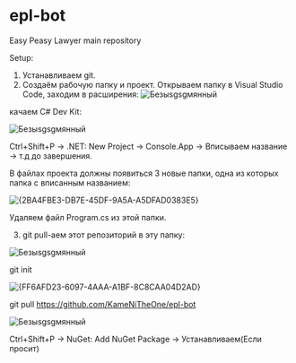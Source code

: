 # epl-bot
Easy Peasy Lawyer main repository

Setup:
1. Устанавливаем git.
2. Создаём рабочую папку и проект.
Открываем папку в Visual Studio Code, заходим в расширения:
![Безыsgsgмянный](https://github.com/user-attachments/assets/0e6867e5-2a1b-4183-9886-7b7cd20ecc0c)

качаем C# Dev Kit:

![Безыsgsgмянный](https://github.com/user-attachments/assets/c965a634-3b31-426c-815f-b69c7c3034ac)

Ctrl+Shift+P -> .NET: New Project -> Console.App -> Вписываем название -> т.д до завершения.

В файлах проекта должны появиться 3 новые папки, одна из которых папка с вписанным названием:

![{2BA4FBE3-DB7E-45DF-9A5A-A5DFAD0383E5}](https://github.com/user-attachments/assets/6ecc399c-361b-446f-94c4-255da502a6ce)

Удаляем файл Program.cs из этой папки.

3.  git pull-аем этот репозиторий в эту папку:

![Безыsgsgмянный](https://github.com/user-attachments/assets/22bcd6c8-aee7-4817-b9a3-939d0c6d293c)

git init

![{FF6AFD23-6097-4AAA-A1BF-8C8CAA04D2AD}](https://github.com/user-attachments/assets/fc404cf3-8149-4ac3-ac52-15c57cfeda74)

git pull https://github.com/KameNiTheOne/epl-bot

![Безыsgsgмянный](https://github.com/user-attachments/assets/fc60c85c-3e6e-40e7-bb38-fa41c1051f69)

Ctrl+Shift+P -> NuGet: Add NuGet Package -> Устанавливаем(Если просит)
